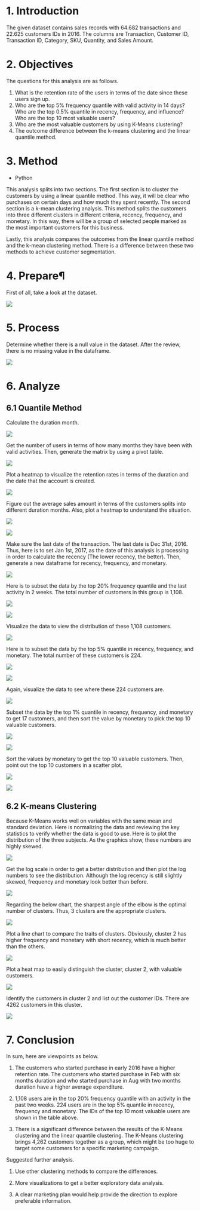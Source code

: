 # 1. Introduction
The given dataset contains sales records with 64.682 transactions and 22.625 customers IDs in 2016. The columns are Transaction, Customer ID, Transaction ID, Category, SKU, Quantity, and Sales Amount.

# 2. Objectives
The questions for this analysis are as follows.

1. What is the retention rate of the users in terms of the date since these users sign up.
2. Who are the top 5% frequency quantile with valid activity in 14 days? Who are the top 0.5% quantile in recency, frequency, and influence? Who are the top 10 most valuable users?
3. Who are the most valuable customers by using K-Means clustering?
4. The outcome difference between the k-means clustering and the linear quantile method.

# 3. Method
- Python 

This analysis splits into two sections. The first section is to cluster the customers by using a linear quantile method. This way, it will be clear who purchases on certain days and how much they spent recently.
The second section is a k-mean clustering analysis. This method splits the customers into three different clusters in different criteria, recency, frequency, and monetary. In this way, there will be a group of selected people marked as the most important customers for this business.

Lastly, this analysis compares the outcomes from the linear quantile method and the k-mean clustering method. There is a difference between these two methods to achieve customer segmentation.

# 4. Prepare¶
First of all, take a look at the dataset.

![](https://github.com/foolwuilin/Data_Analytics_Projects/blob/main/RFM%20with%20K-means/images/df_01.jpg)

# 5. Process
Determine whether there is a null value in the dataset. After the review, there is no missing value in the dataframe.

![](https://github.com/foolwuilin/Data_Analytics_Projects/blob/main/RFM%20with%20K-means/images/info_01.jpg)

# 6. Analyze
## 6.1 Quantile Method
Calculate the duration month.

![](https://github.com/foolwuilin/Data_Analytics_Projects/blob/main/RFM%20with%20K-means/images/df_02.jpg)

Get the number of users in terms of how many months they have been with valid activities. Then, generate the matrix by using a pivot table.

![](https://github.com/foolwuilin/Data_Analytics_Projects/blob/main/RFM%20with%20K-means/images/df_03.jpg)

Plot a heatmap to visualize the retention rates in terms of the duration and the date that the account is created.

![](https://github.com/foolwuilin/Data_Analytics_Projects/blob/main/RFM%20with%20K-means/images/plot_01.jpg)

Figure out the average sales amount in terms of the customers splits into different duration months. Also, plot a heatmap to understand the situation.

![](https://github.com/foolwuilin/Data_Analytics_Projects/blob/main/RFM%20with%20K-means/images/df_04.jpg)

![](https://github.com/foolwuilin/Data_Analytics_Projects/blob/main/RFM%20with%20K-means/images/plot_02.jpg)

Make sure the last date of the transaction. The last date is Dec 31st, 2016. Thus, here is to set Jan 1st, 2017, as the date of this analysis is processing in order to calculate the recency (The lower recency, the better). Then, generate a new dataframe for recency, frequency, and monetary.

![](https://github.com/foolwuilin/Data_Analytics_Projects/blob/main/RFM%20with%20K-means/images/df_05.jpg)

Here is to subset the data by the top 20% frequency quantile and the last activity in 2 weeks. The total number of customers in this group is 1,108.

![](https://github.com/foolwuilin/Data_Analytics_Projects/blob/main/RFM%20with%20K-means/images/info_02.jpg)

![](https://github.com/foolwuilin/Data_Analytics_Projects/blob/main/RFM%20with%20K-means/images/df_06.jpg)

Visualize the data to view the distribution of these 1,108 customers.

![](https://github.com/foolwuilin/Data_Analytics_Projects/blob/main/RFM%20with%20K-means/images/plot_03.jpg)

Here is to subset the data by the top 5% quantile in recency, frequency, and monetary. The total number of these customers is 224.

![](https://github.com/foolwuilin/Data_Analytics_Projects/blob/main/RFM%20with%20K-means/images/info_03.jpg)

![](https://github.com/foolwuilin/Data_Analytics_Projects/blob/main/RFM%20with%20K-means/images/df_07.jpg)

Again, visualize the data to see where these 224 customers are.

![](https://github.com/foolwuilin/Data_Analytics_Projects/blob/main/RFM%20with%20K-means/images/plot_04.jpg)

Subset the data by the top 1% quantile in recency, frequency, and monetary to get 17 customers, and then sort the value by monetary to pick the top 10 valuable customers.

![](https://github.com/foolwuilin/Data_Analytics_Projects/blob/main/RFM%20with%20K-means/images/info_04.jpg)

![](https://github.com/foolwuilin/Data_Analytics_Projects/blob/main/RFM%20with%20K-means/images/df_08.jpg)

Sort the values by monetary to get the top 10 valuable customers. Then, point out the top 10 customers in a scatter plot.

![](https://github.com/foolwuilin/Data_Analytics_Projects/blob/main/RFM%20with%20K-means/images/df_09.jpg)

![](https://github.com/foolwuilin/Data_Analytics_Projects/blob/main/RFM%20with%20K-means/images/plot_05.jpg)

## 6.2 K-means Clustering
Because K-Means works well on variables with the same mean and standard deviation. Here is normalizing the data and reviewing the key statistics to verify whether the data is good to use. Here is to plot the distribution of the three subjects. As the graphics show, these numbers are highly skewed.

![](https://github.com/foolwuilin/Data_Analytics_Projects/blob/main/RFM%20with%20K-means/images/plot_06.jpg)

Get the log scale in order to get a better distribution and then plot the log numbers to see the distribution. Although the log recency is still slightly skewed, frequency and monetary look better than before.

![](https://github.com/foolwuilin/Data_Analytics_Projects/blob/main/RFM%20with%20K-means/images/plot_07.jpg)

Regarding the below chart, the sharpest angle of the elbow is the optimal number of clusters. Thus, 3 clusters are the appropriate clusters.

![](https://github.com/foolwuilin/Data_Analytics_Projects/blob/main/RFM%20with%20K-means/images/plot_08.jpg)

Plot a line chart to compare the traits of clusters. Obviously, cluster 2 has higher frequency and monetary with short recency, which is much better than the others.

![](https://github.com/foolwuilin/Data_Analytics_Projects/blob/main/RFM%20with%20K-means/images/plot_09.jpg)

Plot a heat map to easily distinguish the cluster, cluster 2, with valuable customers.

![](https://github.com/foolwuilin/Data_Analytics_Projects/blob/main/RFM%20with%20K-means/images/plot_10.jpg)

Identify the customers in cluster 2 and list out the customer IDs. There are 4262 customers in this cluster.

![](https://github.com/foolwuilin/Data_Analytics_Projects/blob/main/RFM%20with%20K-means/images/df_10.jpg)

# 7. Conclusion
In sum, here are viewpoints as below.

1. The customers who started purchase in early 2016 have a higher retention rate. The customers who started purchase in Feb with six months duration and who started purchase in Aug with two months duration have a higher average expenditure.

2. 1,108 users are in the top 20% frequency quantile with an activity in the past two weeks. 224 users are in the top 5% quantile in recency, frequency and monetary. The IDs of the top 10 most valuable users are shown in the table above.

3. There is a significant difference between the results of the K-Means clustering and the linear quantile clustering. The K-Means clustering brings 4,262 customers together as a group, which might be too huge to target some customers for a specific marketing campaign.

Suggested further analysis.

1. Use other clustering methods to compare the differences.

2. More visualizations to get a better exploratory data analysis.

3. A clear marketing plan would help provide the direction to explore preferable information. 

